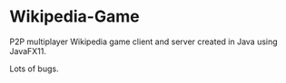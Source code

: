 # Wikipedia-Game
P2P multiplayer Wikipedia game client and server created in Java using JavaFX11.

Lots of bugs.
